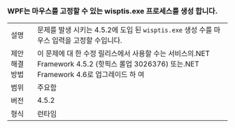 ### <a name="wpf-spawns-a-wisptisexe-process-which-can-freeze-the-mouse"></a>WPF는 마우스를 고정할 수 있는 wisptis.exe 프로세스를 생성 합니다.

|   |   |
|---|---|
|설명|문제를 발생 시키는 4.5.2에 도입 된 <code>wisptis.exe</code> 생성 수를 마우스 입력을 고정할 수입니다.|
|제안 해결 방법|이 문제에 대 한 수정 릴리스에서 사용할 수는 서비스의.NET Framework 4.5.2 (핫픽스 롤업 3026376) 또는.NET Framework 4.6로 업그레이드 하 여|
|범위|주요함|
|버전|4.5.2|
|형식|런타임|

